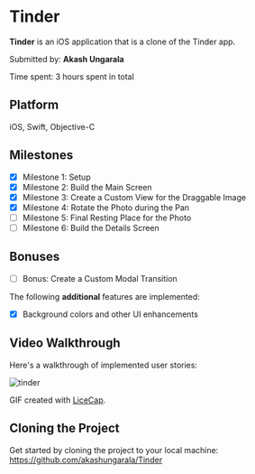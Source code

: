 # Tinder
**Tinder** is an iOS application that is a clone of the Tinder app.

Submitted by: **Akash Ungarala**

Time spent: 3 hours spent in total

## Platform

iOS, Swift, Objective-C

## Milestones

- [x] Milestone 1: Setup
- [x] Milestone 2: Build the Main Screen
- [x] Milestone 3: Create a Custom View for the Draggable Image
- [x] Milestone 4: Rotate the Photo during the Pan
- [ ] Milestone 5: Final Resting Place for the Photo
- [ ] Milestone 6: Build the Details Screen

## Bonuses

- [ ] Bonus: Create a Custom Modal Transition

The following **additional** features are implemented:

- [x] Background colors and other UI enhancements

## Video Walkthrough 

Here's a walkthrough of implemented user stories:

![tinder](https://cloud.githubusercontent.com/assets/7720015/20293510/26fea668-aac5-11e6-9161-8a6b56bf76c1.gif)

GIF created with [LiceCap](http://www.cockos.com/licecap/).

## Cloning the Project

Get started by cloning the project to your local machine: https://github.com/akashungarala/Tinder
